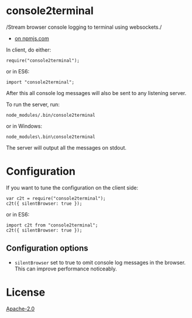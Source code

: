 # console2terminal

/Stream browser console logging to terminal using websockets./

* [on npmjs.com](https://www.npmjs.com/package/console2terminal)

In client, do either:

    require("console2terminal");

or in ES6:

    import "console2terminal";

After this all console log messages will also be sent to any listening server.

To run the server, run:

    node_modules/.bin/console2terminal

or in Windows:

    node_modules\.bin\console2terminal

The server will output all the messages on stdout.

# Configuration

If you want to tune the configuration on the client side:

    var c2t = require("console2terminal");
    c2t({ silentBrowser: true });

or in ES6:

    import c2t from "console2terminal";
    c2t({ silentBrowser: true });

## Configuration options

* `silentBrowser` set to true to omit console log messages in the browser. This can improve performance noticeably.

# License

[Apache-2.0](LICENSE)
